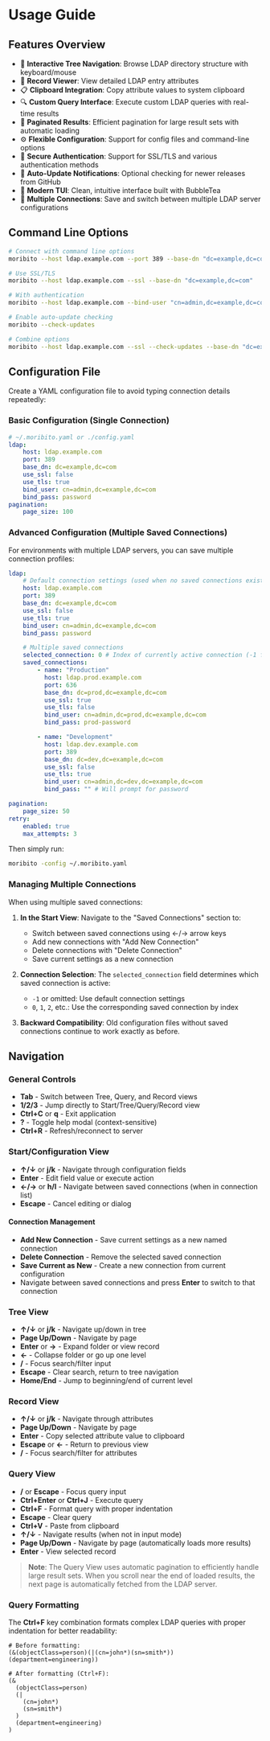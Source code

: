 # Usage Guide

## Features Overview

-   🌲 **Interactive Tree Navigation**: Browse LDAP directory structure with keyboard/mouse
-   📄 **Record Viewer**: View detailed LDAP entry attributes
-   📋 **Clipboard Integration**: Copy attribute values to system clipboard
-   🔍 **Custom Query Interface**: Execute custom LDAP queries with real-time results
-   📖 **Paginated Results**: Efficient pagination for large result sets with automatic loading
-   ⚙️ **Flexible Configuration**: Support for config files and command-line options
-   🔐 **Secure Authentication**: Support for SSL/TLS and various authentication methods
-   🔄 **Auto-Update Notifications**: Optional checking for newer releases from GitHub
-   🎨 **Modern TUI**: Clean, intuitive interface built with BubbleTea
-   🔀 **Multiple Connections**: Save and switch between multiple LDAP server configurations

## Command Line Options

```bash
# Connect with command line options
moribito --host ldap.example.com --port 389 --base-dn "dc=example,dc=com"

# Use SSL/TLS
moribito --host ldap.example.com --ssl --base-dn "dc=example,dc=com"

# With authentication
moribito --host ldap.example.com --bind-user "cn=admin,dc=example,dc=com" --bind-password "password" --base-dn "dc=example,dc=com"

# Enable auto-update checking
moribito --check-updates

# Combine options
moribito --host ldap.example.com --ssl --check-updates --base-dn "dc=example,dc=com"
```

## Configuration File

Create a YAML configuration file to avoid typing connection details repeatedly:

### Basic Configuration (Single Connection)

```yaml
# ~/.moribito.yaml or ./config.yaml
ldap:
    host: ldap.example.com
    port: 389
    base_dn: dc=example,dc=com
    use_ssl: false
    use_tls: true
    bind_user: cn=admin,dc=example,dc=com
    bind_pass: password
pagination:
    page_size: 100
```

### Advanced Configuration (Multiple Saved Connections)

For environments with multiple LDAP servers, you can save multiple connection profiles:

```yaml
ldap:
    # Default connection settings (used when no saved connections exist)
    host: ldap.example.com
    port: 389
    base_dn: dc=example,dc=com
    use_ssl: false
    use_tls: true
    bind_user: cn=admin,dc=example,dc=com
    bind_pass: password

    # Multiple saved connections
    selected_connection: 0 # Index of currently active connection (-1 for default)
    saved_connections:
        - name: "Production"
          host: ldap.prod.example.com
          port: 636
          base_dn: dc=prod,dc=example,dc=com
          use_ssl: true
          use_tls: false
          bind_user: cn=admin,dc=prod,dc=example,dc=com
          bind_pass: prod-password

        - name: "Development"
          host: ldap.dev.example.com
          port: 389
          base_dn: dc=dev,dc=example,dc=com
          use_ssl: false
          use_tls: true
          bind_user: cn=admin,dc=dev,dc=example,dc=com
          bind_pass: "" # Will prompt for password

pagination:
    page_size: 50
retry:
    enabled: true
    max_attempts: 3
```

Then simply run:

```bash
moribito -config ~/.moribito.yaml
```

### Managing Multiple Connections

When using multiple saved connections:

1. **In the Start View**: Navigate to the "Saved Connections" section to:

    - Switch between saved connections using ←/→ arrow keys
    - Add new connections with "Add New Connection"
    - Delete connections with "Delete Connection"
    - Save current settings as a new connection

2. **Connection Selection**: The `selected_connection` field determines which saved connection is active:

    - `-1` or omitted: Use default connection settings
    - `0`, `1`, `2`, etc.: Use the corresponding saved connection by index

3. **Backward Compatibility**: Old configuration files without saved connections continue to work exactly as before.

## Navigation

### General Controls

-   **Tab** - Switch between Tree, Query, and Record views
-   **1/2/3** - Jump directly to Start/Tree/Query/Record view
-   **Ctrl+C** or **q** - Exit application
-   **?** - Toggle help modal (context-sensitive)
-   **Ctrl+R** - Refresh/reconnect to server

### Start/Configuration View

-   **↑/↓** or **j/k** - Navigate through configuration fields
-   **Enter** - Edit field value or execute action
-   **←/→** or **h/l** - Navigate between saved connections (when in connection list)
-   **Escape** - Cancel editing or dialog

#### Connection Management

-   **Add New Connection** - Save current settings as a new named connection
-   **Delete Connection** - Remove the selected saved connection
-   **Save Current as New** - Create a new connection from current configuration
-   Navigate between saved connections and press **Enter** to switch to that connection

### Tree View

-   **↑/↓** or **j/k** - Navigate up/down in tree
-   **Page Up/Down** - Navigate by page
-   **Enter** or **→** - Expand folder or view record
-   **←** - Collapse folder or go up one level
-   **/** - Focus search/filter input
-   **Escape** - Clear search, return to tree navigation
-   **Home/End** - Jump to beginning/end of current level

### Record View

-   **↑/↓** or **j/k** - Navigate through attributes
-   **Page Up/Down** - Navigate by page
-   **Enter** - Copy selected attribute value to clipboard
-   **Escape** or **←** - Return to previous view
-   **/** - Focus search/filter for attributes

### Query View

-   **/** or **Escape** - Focus query input
-   **Ctrl+Enter** or **Ctrl+J** - Execute query
-   **Ctrl+F** - Format query with proper indentation
-   **Escape** - Clear query
-   **Ctrl+V** - Paste from clipboard
-   **↑/↓** - Navigate results (when not in input mode)
-   **Page Up/Down** - Navigate by page (automatically loads more results)
-   **Enter** - View selected record

> **Note**: The Query View uses automatic pagination to efficiently handle large result sets. When you scroll near the end of loaded results, the next page is automatically fetched from the LDAP server.

### Query Formatting

The **Ctrl+F** key combination formats complex LDAP queries with proper indentation for better readability:

```
# Before formatting:
(&(objectClass=person)(|(cn=john*)(sn=smith*))(department=engineering))

# After formatting (Ctrl+F):
(&
  (objectClass=person)
  (|
    (cn=john*)
    (sn=smith*)
  )
  (department=engineering)
)
```
